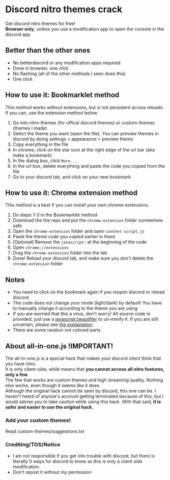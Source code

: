 # Discord nitro themes crack
Get discord nitro themes for free!  
**Browser only**, unless you use a modification app to open the console in the discord app

## Better than the other ones
- No betterdiscord or any modification apps required
- Done in browser, one click
- No flashing (all of the other methods I seen does this)
- One click

## How to use it: Bookmarklet method
This method works without extensions, but is not persistent across reloads. If you can, use the extension method below.  
1. Go into nitro-themes (for offical discord themes) or custom-themes (themes I made)
2. Select the theme you want (open the file). You can preview themes in discord by doing settings > appearance > preview theme
3. Copy everything in the file
4. In chrome, click on the star icon at the right edge of the url bar (aka make a bookmark)
5. In the dialog box, click `More...`
6. In the url box, delete everything and paste the code you copied from the file
7. Go to your discord tab, and click on your new bookmark

## How to use it: Chrome extension method
This method is a best if you can install your own chrome extensions.  
1. Do steps 1-3 in the Bookmarklet method
2. Download the the repo and put the `chrome-extension` folder somewhere safe
3. Open the `chrome-extension` folder and open `content-script.js`
4. Paste the theme code you copied earlier in there
5. [Optional] Remove the `javascript:` at the beginning of the code
6. Open `chrome://extensions`
7. Drag the `chrome-extension` folder into the tab
8. Done! Reload your discord tab, and make sure you don't delete the `chrome-extension` folder

## Notes
- You need to click on the bookmark again if you reopen discord or reload discord
- The code does not change your mode (light/dark) by default! You have to manually change it according to the theme you are using
- If you are worried that this a virus, don't worry! All source code is provided, just use a [javascript beautifier](https://beautifier.io/) to un-minify it. If you are still uncertain, please see [the explaination](explain.md).
- There are some random not colored parts

## About all-in-one.js !IMPORTANT!
The all-in-one.js is a special hack that makes your discord client think that you have nitro.   
It is only client-side, while means that **you cannot access all nitro features, only a few**.   
The few that works are custom themes and high streaming quality. Nothing else works, even though it seems like it does.   
Although the original hack cannot be seen by discord, this one can be. I haven't heard of anyone's account getting terminated because of this, but I would advise you to take caution while using this hack. With that said, **it is safer and easier to use the original hack.**

### Add your custom themes!
Read custom-themes/suggestions.txt

### Crediting/TOS/Notice
- I am not responsible if you get into trouble with discord, but there is literally 0 ways for discord to know as this is only a client side modification.
- Don't repost it without my permission